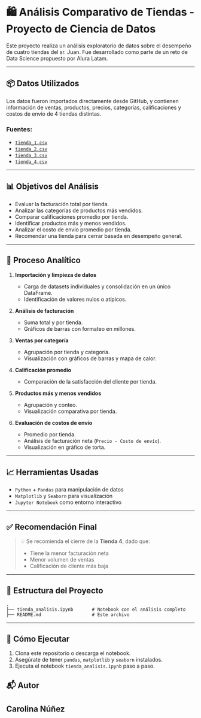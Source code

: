 
# 🛍️ Análisis Comparativo de Tiendas - Proyecto de Ciencia de Datos

Este proyecto realiza un análisis exploratorio de datos sobre el desempeño de cuatro tiendas del sr. Juan. Fue desarrollado como parte de un reto de Data Science propuesto por Alura Latam.

---

## 📦 Datos Utilizados

Los datos fueron importados directamente desde GitHub, y contienen información de ventas, productos, precios, categorías, calificaciones y costos de envío de 4 tiendas distintas.

### Fuentes:
- [`tienda_1.csv`](https://raw.githubusercontent.com/alura-es-cursos/challenge1-data-science-latam/refs/heads/main/base-de-datos-challenge1-latam/tienda_1%20.csv)
- [`tienda_2.csv`](https://raw.githubusercontent.com/alura-es-cursos/challenge1-data-science-latam/refs/heads/main/base-de-datos-challenge1-latam/tienda_2.csv)
- [`tienda_3.csv`](https://raw.githubusercontent.com/alura-es-cursos/challenge1-data-science-latam/refs/heads/main/base-de-datos-challenge1-latam/tienda_3.csv)
- [`tienda_4.csv`](https://raw.githubusercontent.com/alura-es-cursos/challenge1-data-science-latam/refs/heads/main/base-de-datos-challenge1-latam/tienda_4.csv)

---

## 📊 Objetivos del Análisis

- Evaluar la facturación total por tienda.
- Analizar las categorías de productos más vendidos.
- Comparar calificaciones promedio por tienda.
- Identificar productos más y menos vendidos.
- Analizar el costo de envío promedio por tienda.
- Recomendar una tienda para cerrar basada en desempeño general.

---

## 🧪 Proceso Analítico

1. **Importación y limpieza de datos**
   - Carga de datasets individuales y consolidación en un único DataFrame.
   - Identificación de valores nulos o atípicos.

2. **Análisis de facturación**
   - Suma total y por tienda.
   - Gráficos de barras con formateo en millones.

3. **Ventas por categoría**
   - Agrupación por tienda y categoría.
   - Visualización con gráficos de barras y mapa de calor.

4. **Calificación promedio**
   - Comparación de la satisfacción del cliente por tienda.

5. **Productos más y menos vendidos**
   - Agrupación y conteo.
   - Visualización comparativa por tienda.

6. **Evaluación de costos de envío**
   - Promedio por tienda.
   - Análisis de facturación neta (`Precio - Costo de envío`).
   - Visualización en gráfico de torta.

---

## 📈 Herramientas Usadas

- `Python` + `Pandas` para manipulación de datos
- `Matplotlib` y `Seaborn` para visualización
- `Jupyter Notebook` como entorno interactivo

---

## ✅ Recomendación Final

> 💡 Se recomienda el cierre de la **Tienda 4**, dado que:
> - Tiene la menor facturación neta
> - Menor volumen de ventas
> - Calificación de cliente más baja

---

## 📁 Estructura del Proyecto

```
.
├── tienda_analisis.ipynb       # Notebook con el análisis completo
├── README.md                   # Este archivo

```

---

## 🚀 Cómo Ejecutar

1. Clona este repositorio o descarga el notebook.
2. Asegúrate de tener `pandas`, `matplotlib` y `seaborn` instalados.
3. Ejecuta el notebook `tienda_analisis.ipynb` paso a paso.


## 📬 Autor

Carolina Núñez  
---
